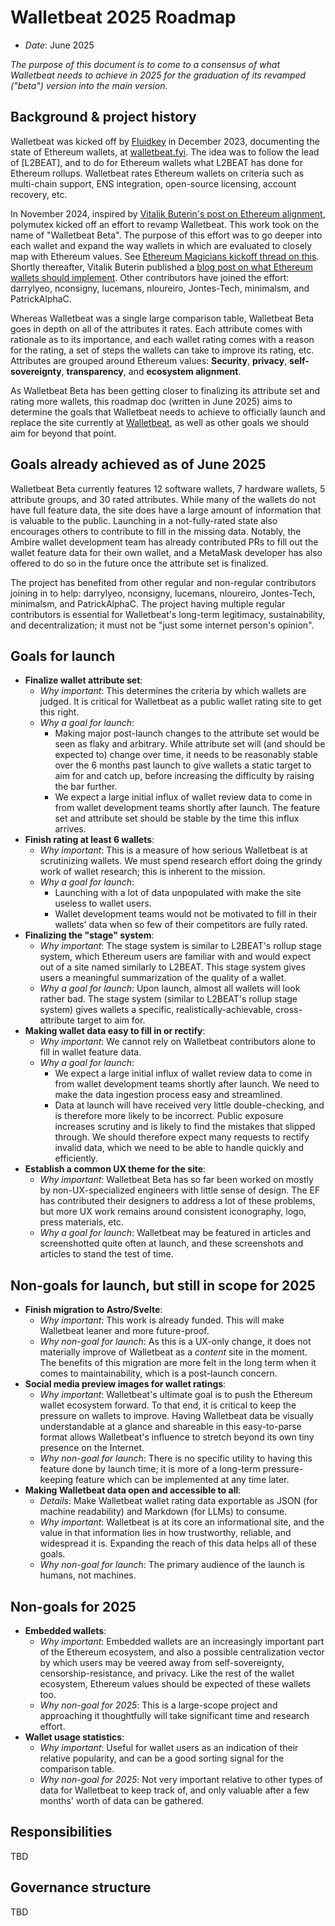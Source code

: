 # Walletbeat 2025 Roadmap

- _Date_: June 2025

_The purpose of this document is to come to a consensus of what Walletbeat needs to achieve in 2025 for the graduation of its revamped ("beta") version into the main version._

## Background & project history

Walletbeat was kicked off by [Fluidkey](https://fluidkey.com/) in December 2023, documenting the state of Ethereum wallets, at [walletbeat.fyi](https://walletbeat.fyi). The idea was to follow the lead of [L2BEAT], and to do for Ethereum wallets what L2BEAT has done for Ethereum rollups. Walletbeat rates Ethereum wallets on criteria such as multi-chain support, ENS integration, open-source licensing, account recovery, etc.

In November 2024, inspired by [Vitalik Buterin's post on Ethereum alignment](https://vitalik.eth.limo/general/2024/09/28/alignment.html), polymutex kicked off an effort to revamp Walletbeat. This work took on the name of "Walletbeat Beta". The purpose of this effort was to go deeper into each wallet and expand the way wallets in which are evaluated to closely map with Ethereum values. See [Ethereum Magicians kickoff thread on this](https://ethereum-magicians.org/t/making-ethereum-alignment-legible-wallets/21841). Shortly thereafter, Vitalik Buterin published a [blog post on what Ethereum wallets should implement](https://vitalik.eth.limo/general/2024/12/03/wallets.html). Other contributors have joined the effort: darrylyeo, nconsigny, lucemans, nloureiro, Jontes-Tech, minimalsm, and PatrickAlphaC.

Whereas Walletbeat was a single large comparison table, Walletbeat Beta goes in depth on all of the attributes it rates. Each attribute comes with rationale as to its importance, and each wallet rating comes with a reason for the rating, a set of steps the wallets can take to improve its rating, etc. Attributes are grouped around Ethereum values: **Security**, **privacy**, **self-sovereignty**, **transparency**, and **ecosystem alignment**.

As Walletbeat Beta has been getting closer to finalizing its attribute set and rating more wallets, this roadmap doc (written in June 2025) aims to determine the goals that Walletbeat needs to achieve to officially launch and replace the site currently at [Walletbeat](https://walletbeat.fyi), as well as other goals we should aim for beyond that point.

## Goals already achieved as of June 2025

Walletbeat Beta currently features 12 software wallets, 7 hardware wallets, 5 attribute groups, and 30 rated attributes. While many of the wallets do not have full feature data, the site does have a large amount of information that is valuable to the public. Launching in a not-fully-rated state also encourages others to contribute to fill in the missing data. Notably, the Ambire wallet development team has already contributed PRs to fill out the wallet feature data for their own wallet, and a MetaMask developer has also offered to do so in the future once the attribute set is finalized.

The project has benefited from other regular and non-regular contributors joining in to help: darrylyeo, nconsigny, lucemans, nloureiro, Jontes-Tech, minimalsm, and PatrickAlphaC. The project having multiple regular contributors is essential for Walletbeat's long-term legitimacy, sustainability, and decentralization; it must not be "just some internet person's opinion".

## Goals for launch

- **Finalize wallet attribute set**:
  - _Why important_: This determines the criteria by which wallets are judged. It is critical for Walletbeat as a public wallet rating site to get this right.
  - _Why a goal for launch_:
    - Making major post-launch changes to the attribute set would be seen as flaky and arbitrary. While attribute set will (and should be expected to) change over time, it needs to be reasonably stable over the 6 months past launch to give wallets a static target to aim for and catch up, before increasing the difficulty by raising the bar further.
    - We expect a large initial influx of wallet review data to come in from wallet development teams shortly after launch. The feature set and attribute set should be stable by the time this influx arrives.
- **Finish rating at least 6 wallets**:
  - _Why important_: This is a measure of how serious Walletbeat is at scrutinizing wallets. We must spend research effort doing the grindy work of wallet research; this is inherent to the mission.
  - _Why a goal for launch_:
    - Launching with a lot of data unpopulated with make the site useless to wallet users.
    - Wallet development teams would not be motivated to fill in their wallets' data when so few of their competitors are fully rated.
- **Finalizing the "stage" system**:
  - _Why important_: The stage system is similar to L2BEAT's rollup stage system, which Ethereum users are familiar with and would expect out of a site named similarly to L2BEAT. This stage system gives users a meaningful summarization of the quality of a wallet.
  - _Why a goal for launch_: Upon launch, almost all wallets will look rather bad. The stage system (similar to L2BEAT's rollup stage system) gives wallets a specific, realistically-achievable, cross-attribute target to aim for.
- **Making wallet data easy to fill in or rectify**:
  - _Why important_: We cannot rely on Walletbeat contributors alone to fill in wallet feature data.
  - _Why a goal for launch_:
    - We expect a large initial influx of wallet review data to come in from wallet development teams shortly after launch. We need to make the data ingestion process easy and streamlined.
    - Data at launch will have received very little double-checking, and is therefore more likely to be incorrect. Public exposure increases scrutiny and is likely to find the mistakes that slipped through. We should therefore expect many requests to rectify invalid data, which we need to be able to handle quickly and efficiently.
- **Establish a common UX theme for the site**:
  - _Why important_: Walletbeat Beta has so far been worked on mostly by non-UX-specialized engineers with little sense of design. The EF has contributed their designers to address a lot of these problems, but more UX work remains around consistent iconography, logo, press materials, etc.
  - _Why a goal for launch_: Walletbeat may be featured in articles and screenshotted quite often at launch, and these screenshots and articles to stand the test of time.

## Non-goals for launch, but still in scope for 2025

- **Finish migration to Astro/Svelte**:
  - _Why important_: This work is already funded. This will make Walletbeat leaner and more future-proof.
  - _Why non-goal for launch_: As this is a UX-only change, it does not materially improve of Walletbeat as a _content_ site in the moment. The benefits of this migration are more felt in the long term when it comes to maintainability, which is a post-launch concern.
- **Social media preview images for wallet ratings**:
  - _Why important_: Walletbeat's ultimate goal is to push the Ethereum wallet ecosystem forward. To that end, it is critical to keep the pressure on wallets to improve. Having Walletbeat data be visually understandable at a glance and shareable in this easy-to-parse format allows Walletbeat's influence to stretch beyond its own tiny presence on the Internet.
  - _Why non-goal for launch_: There is no specific utility to having this feature done by launch time; it is more of a long-term pressure-keeping feature which can be implemented at any time later.
- **Making Walletbeat data open and accessible to all**:
  - _Details_: Make Walletbeat wallet rating data exportable as JSON (for machine readability) and Markdown (for LLMs) to consume.
  - _Why important_: Walletbeat is at its core an informational site, and the value in that information lies in how trustworthy, reliable, and widespread it is. Expanding the reach of this data helps all of these goals.
  - _Why non-goal for launch_: The primary audience of the launch is humans, not machines.

## Non-goals for 2025

- **Embedded wallets**:
  - _Why important_: Embedded wallets are an increasingly important part of the Ethereum ecosystem, and also a possible centralization vector by which users may be veered away from self-sovereignty, censorship-resistance, and privacy. Like the rest of the wallet ecosystem, Ethereum values should be expected of these wallets too.
  - _Why non-goal for 2025_: This is a large-scope project and approaching it thoughtfully will take significant time and research effort.
- **Wallet usage statistics**:
  - _Why important_: Useful for wallet users as an indication of their relative popularity, and can be a good sorting signal for the comparison table.
  - _Why non-goal for 2025_: Not very important relative to other types of data for Walletbeat to keep track of, and only valuable after a few months' worth of data can be gathered.

## Responsibilities

TBD

## Governance structure

TBD
